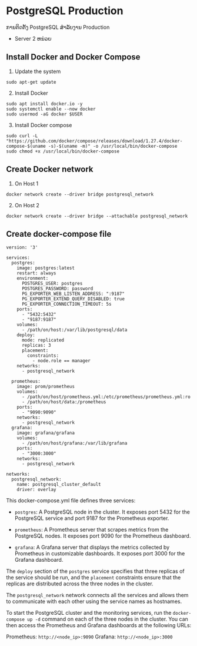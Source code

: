 # PostgreSQL Production
ການຕິດຕັ້ງ PostgreSQL ສຳລັບງານ Production
- Server 2 ຫນ່ວຍ
## Install Docker and Docker Compose
1. Update the system
```
sudo apt-get update
```

2. Install Docker
``` 
sudo apt install docker.io -y
sudo systemctl enable --now docker
sudo usermod -aG docker $USER
```
3. Install Docker compose
```
sudo curl -L "https://github.com/docker/compose/releases/download/1.27.4/docker-compose-$(uname -s)-$(uname -m)" -o /usr/local/bin/docker-compose
sudo chmod +x /usr/local/bin/docker-compose
```
## Create Docker network
1. On Host 1
```
docker network create --driver bridge postgresql_network
```
2. On Host 2
```
docker network create --driver bridge --attachable postgresql_network
```
## Create docker-compose file
```
version: '3'

services:
  postgres:
    image: postgres:latest
    restart: always
    environment:
      POSTGRES_USER: postgres
      POSTGRES_PASSWORD: password
      PG_EXPORTER_WEB_LISTEN_ADDRESS: ":9187"
      PG_EXPORTER_EXTEND_QUERY_DISABLED: true
      PG_EXPORTER_CONNECTION_TIMEOUT: 5s
    ports:
      - "5432:5432"
      - "9187:9187"
    volumes:
      - /path/on/host:/var/lib/postgresql/data
    deploy:
      mode: replicated
      replicas: 3
      placement:
        constraints:
          - node.role == manager
    networks:
      - postgresql_network

  prometheus:
    image: prom/prometheus
    volumes:
      - /path/on/host/prometheus.yml:/etc/prometheus/prometheus.yml:ro
      - /path/on/host/data:/prometheus
    ports:
      - "9090:9090"
    networks:
      - postgresql_network
  grafana:
    image: grafana/grafana
    volumes:
      - /path/on/host/grafana:/var/lib/grafana
    ports:
      - "3000:3000"
    networks:
      - postgresql_network

networks:
  postgresql_network:
    name: postgresql_cluster_default
    driver: overlay

```
This docker-compose.yml file defines three services:

- `postgres`: A PostgreSQL node in the cluster. It exposes port 5432 for the PostgreSQL service and port 9187 for the Prometheus exporter.

- `prometheus`: A Prometheus server that scrapes metrics from the PostgreSQL nodes. It exposes port 9090 for the Prometheus dashboard.

- `grafana`: A Grafana server that displays the metrics collected by Prometheus in customizable dashboards. It exposes port 3000 for the Grafana dashboard.

The `deploy` section of the `postgres` service specifies that three replicas of the service should be run, and the `placement` constraints ensure that the replicas are distributed across the three nodes in the cluster.

The `postgresql_network` network connects all the services and allows them to communicate with each other using the service names as hostnames.

To start the PostgreSQL cluster and the monitoring services, run the `docker-compose up -d` command on each of the three nodes in the cluster. You can then access the Prometheus and Grafana dashboards at the following URLs:

Prometheus: `http://<node_ip>:9090`
Grafana: `http://<node_ip>:3000`